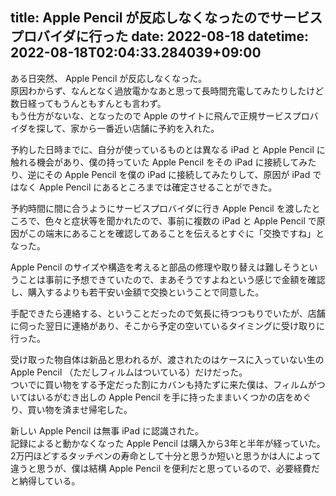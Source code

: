 title: Apple Pencil が反応しなくなったのでサービスプロバイダに行った
date: 2022-08-18
datetime: 2022-08-18T02:04:33.284039+09:00
---

ある日突然、 Apple Pencil が反応しなくなった。  
原因わからず、なんとなく過放電かなあと思って長時間充電してみたりしたけど数日経ってもうんともすんとも言わず。  
もう仕方がないな、となったので Apple のサイトに飛んで正規サービスプロバイダを探して、家から一番近い店舗に予約を入れた。

予約した日時までに、自分が使っているものとは異なる iPad と Apple Pencil に触れる機会があり、僕の持っていた Apple Pencil をその iPad に接続してみたり、逆にその Apple Pencil を僕の iPad に接続してみたりして、原因が iPad ではなく Apple Pencil にあるところまでは確定させることができた。

予約時間に間に合うようにサービスプロバイダに行き Apple Pencil を渡したところで、色々と症状等を聞かれたので、事前に複数の iPad と Apple Pencil で原因がこの端末にあることを確認してあることを伝えるとすぐに「交換ですね」となった。

Apple Pencil のサイズや構造を考えると部品の修理や取り替えは難しそうということは事前に予想できていたので、まあそうですよねという感じで金額を確認し、購入するよりも若干安い金額で交換ということで同意した。

手配できたら連絡する、ということだったので気長に待つつもりでいたが、店舗に伺った翌日に連絡があり、そこから予定の空いているタイミングに受け取りに行った。

受け取った物自体は新品と思われるが、渡されたのはケースに入っていない生の Apple Pencil （ただしフィルムはついている）だけだった。  
ついでに買い物をする予定だった割にカバンも持たずに来た僕は、フィルムがついてはいるがむき出しの Apple Pencil を手に持ったままいくつかの店をめぐり、買い物を済ませ帰宅した。

新しい Apple Pencil は無事 iPad に認識された。  
記録によると動かなくなった Apple Pencil は購入から3年と半年が経っていた。  
2万円ほどするタッチペンの寿命として十分と思うか短いと思うかは人によって違うと思うが、僕は結構 Apple Pencil を便利だと思っているので、必要経費だと納得している。
